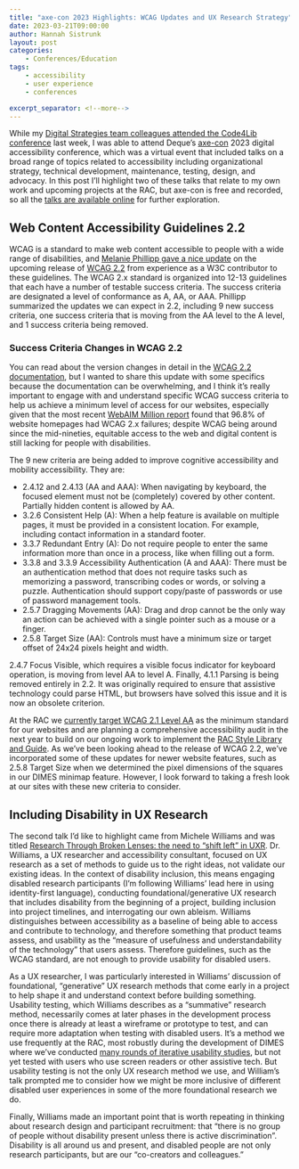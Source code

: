 ```yaml
---
title: "axe-con 2023 Highlights: WCAG Updates and UX Research Strategy"
date: 2023-03-21T09:00:00
author: Hannah Sistrunk
layout: post
categories:
    - Conferences/Education
tags:
    - accessibility
    - user experience
    - conferences

excerpt_separator: <!--more-->
---
```


While my [Digital Strategies team colleagues attended the Code4Lib conference](/code4lib-taking-stock-slowing-down) last week, I was able to attend Deque’s [axe-con](https://www.deque.com/axe-con/) 2023 digital accessibility conference, which was a virtual event that included talks on a broad range of topics related to accessibility including organizational strategy, technical development, maintenance, testing, design, and advocacy. In this post I’ll highlight two of these talks that relate to my own work and upcoming projects at the RAC, but axe-con is free and recorded, so all the [talks are available online](https://www.deque.com/axe-con/schedule/) for further exploration.

<!--more-->

## Web Content Accessibility Guidelines 2.2

WCAG is a standard to make web content accessible to people with a wide range of disabilities, and [Melanie Phillipp gave a nice update](https://www.deque.com/axe-con/sessions/wcag-2-2-and-3-0-update/ ) on the upcoming release of [WCAG 2.2](https://www.w3.org/WAI/standards-guidelines/wcag/) from experience as a W3C contributor to these guidelines. The WCAG 2.x standard is organized into 12-13 guidelines that each have a number of testable success criteria. The success criteria are designated a level of conformance as A, AA, or AAA. Phillipp summarized the updates we can expect in 2.2, including 9 new success criteria, one success criteria that is moving from the AA level to the A level, and 1 success criteria being removed.

### Success Criteria Changes in WCAG 2.2

You can read about the version changes in detail in the [WCAG 2.2 documentation](https://www.w3.org/WAI/standards-guidelines/wcag/new-in-22/), but I wanted to share this update with some specifics because the documentation can be overwhelming, and I think it’s really important to engage with and understand specific WCAG success criteria to help us achieve a minimum level of access for our websites, especially given that the most recent [WebAIM Million report](https://webaim.org/projects/million/) found that 96.8% of website homepages had WCAG 2.x failures; despite WCAG being around since the mid-nineties, equitable access to the web and digital content is still lacking for people with disabilities.

The 9 new criteria are being added to improve cognitive accessibility and mobility accessibility. They are:

- 2.4.12 and 2.4.13 (AA and AAA): When navigating by keyboard, the focused element must not be (completely) covered by other content. Partially hidden content is allowed by AA.
- 3.2.6 Consistent Help (A): When a help feature is available on multiple pages, it must be provided in a consistent location. For example, including contact information in a standard footer.
- 3.3.7 Redundant Entry (A): Do not require people to enter the same information more than once in a process, like when filling out a form.
- 3.3.8 and 3.3.9 Accessibility Authentication (A and AAA): There must be an authentication method that does not require tasks such as memorizing a password, transcribing codes or words, or solving a puzzle. Authentication should support copy/paste of passwords or use of password management tools.
- 2.5.7 Dragging Movements (AA): Drag and drop cannot be the only way an action can be achieved with a single pointer such as a mouse or a finger.
- 2.5.8 Target Size (AA): Controls must have a minimum size or target offset of 24x24 pixels height and width.

2.4.7 Focus Visible, which requires a visible focus indicator for keyboard operation, is moving from level AA to level A. Finally, 4.1.1 Parsing is being removed entirely in 2.2. It was originally required to ensure that assistive technology could parse HTML, but browsers have solved this issue and it is now an obsolete criterion.

At the RAC we [currently target WCAG 2.1 Level AA](https://rockarch.org/about-us/accessibility/#digital-space) as the minimum standard for our websites and are planning a comprehensive accessibility audit in the next year to build on our ongoing work to implement the [RAC Style Library and Guide](/style-library-and-guide). As we’ve been looking ahead to the release of WCAG 2.2, we’ve incorporated some of these updates for newer website features, such as 2.5.8 Target Size when we determined the pixel dimensions of the squares in our DIMES minimap feature. However, I look forward to taking a fresh look at our sites with these new criteria to consider.

## Including Disability in UX Research

The second talk I’d like to highlight came from Michele Williams and was titled [Research Through Broken Lenses: the need to “shift left” in UXR](https://www.deque.com/axe-con/sessions/research-through-broken-lenses-the-need-to-shift-left-in-ux-research/). Dr. Williams, a UX researcher and accessibility consultant, focused on UX research as a set of methods to guide us to the right ideas, not validate our existing ideas. In the context of disability inclusion, this means engaging disabled research participants (I’m following Williams’ lead here in using identity-first language), conducting foundational/generative UX research that includes disability from the beginning of a project, building inclusion into project timelines, and interrogating our own ableism. Williams distinguishes between accessibility as a baseline of being able to access and contribute to technology, and therefore something that product teams assess, and usability as the “measure of usefulness and understandability of the technology” that users assess. Therefore guidelines, such as the WCAG standard, are not enough to provide usability for disabled users.

As a UX researcher, I was particularly interested in Williams’ discussion of foundational, “generative” UX research methods that come early in a project to help shape it and understand context before building something. Usability testing, which Williams describes as a “summative” research method, necessarily comes at later phases in the development process once there is already at least a wireframe or prototype to test, and can require more adaptation when testing with disabled users. It’s a method we use frequently at the RAC, most robustly during the development of DIMES where we’ve conducted [many rounds of iterative usability studies](/dimes-ux), but not yet tested with users who use screen readers or other assistive tech. But usability testing is not the only UX research method we use, and William’s talk prompted me to consider how we might be more inclusive of different disabled user experiences in some of the more foundational research we do.

Finally, Williams made an important point that is worth repeating in thinking about research design and participant recruitment: that “there is no group of people without disability present unless there is active discrimination”. Disability is all around us and present, and disabled people are not only research participants, but are our “co-creators and colleagues.”
